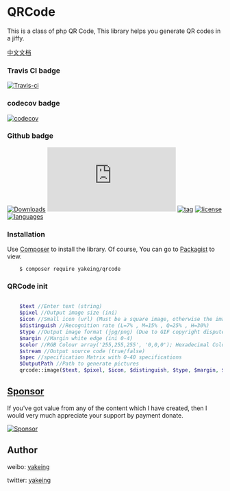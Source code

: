 # QRCode
This is a class of php QR Code, This library helps you generate QR codes in a jiffy. 

[中文文档](https://github.com/yakeing/QRCode/blob/master/ZH.README.md)

### Travis CI badge

[![Travis-ci](https://api.travis-ci.com/yakeing/QRCode.svg?branch=master)](https://travis-ci.com/yakeing/QRCode)

### codecov badge

[![codecov](https://codecov.io/gh/yakeing/QRCode/branch/master/graph/badge.svg)](https://codecov.io/gh/yakeing/QRCode)

### Github badge

[![Downloads](https://img.shields.io/github/downloads/yakeing/QRCode/total?color=dfb317&logo=github)](../../)
[![Size](https://img.shields.io/github/size/yakeing/QRCode/src/QrCode.php?color=b36d41&logo=github)](src/QrCode.php)
[![tag](https://img.shields.io/github/v/tag/yakeing/QRCode?color=28a745&logo=github)](../../releases)
[![license](https://img.shields.io/github/license/yakeing/QRCode?color=FE7D37&logo=github)](LICENSE)
[![languages](https://img.shields.io/badge/languages-php-007EC6?logo=github)](../../search?l=php)

### Installation

Use [Composer](https://getcomposer.org) to install the library.
Of course, You can go to [Packagist](https://packagist.org/packages/yakeing/qrcode) to view.

```
    $ composer require yakeing/qrcode
```

### QRCode init

```php

    $text //Enter text (string)
    $pixel //Output image size (ini)
    $icon //Small icon (url) (Must be a square image, otherwise the image will be distorted)
    $distinguish //Recognition rate (L=7% , M=15% , Q=25% , H=30%)
    $type //Output image format (jpg/png) (Due to GIF copyright dispute)
    $margin //Margin white edge (ini 0-4)
    $color //RGB Colour array('255,255,255', '0,0,0'); Hexadecimal Colour FF0000,000000
    $stream //Output source code (true/false)
    $spec //specification Matrix with 0-40 specifications
    $OutputPath //Path to generate pictures
    qrcode::image($text, $pixel, $icon, $distinguish, $type, $margin, $color, $stream, $OutputPath);
```

[Sponsor](https://github.com/yakeing/Documentation/blob/master/Sponsor/README.md)
---
If you've got value from any of the content which I have created, then I would very much appreciate your support by payment donate.

[![Sponsor](https://img.shields.io/badge/-Sponsor-EA4AAA?logo=google%20fit&logoColor=FFFFFF)](https://github.com/yakeing/Documentation/blob/master/Sponsor/README.md)

Author
---

weibo: [yakeing](https://weibo.com/yakeing)

twitter: [yakeing](https://twitter.com/yakeing)
